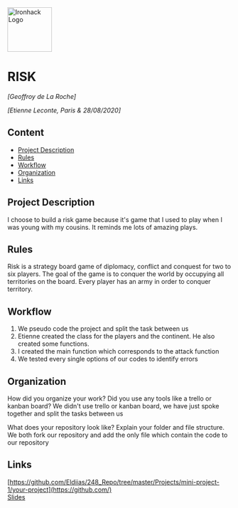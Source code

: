 <img src="https://bit.ly/2VnXWr2" alt="Ironhack Logo" width="100"/>

# RISK
*[Geoffroy de La Roche]*

*[Etienne Leconte, Paris & 28/08/2020]*

## Content
- [Project Description](#project-description)
- [Rules](#rules)
- [Workflow](#workflow)
- [Organization](#organization)
- [Links](#links)

## Project Description
I choose to build a risk game because it's game that I used to play when I was young with my cousins. It reminds me
lots of amazing plays.

## Rules
Risk is a strategy board game of diplomacy, conflict and conquest for two to six players.
The goal of the game is to conquer the world by occupying all territories on the board.
Every player has an army in order to conquer territory.

## Workflow
1. We pseudo code the project and split the task between us
2. Etienne created the class for the players and the continent. He also created some functions.
3. I created the main function which corresponds to the attack function
4. We tested every single options of our codes to identify errors


## Organization
How did you organize your work? Did you use any tools like a trello or kanban board?
We didn't use trello or kanban board, we have just spoke together and split the tasks between us

What does your repository look like? Explain your folder and file structure.
We both fork our repository and add the only file which contain the code to our repository

## Links
 
[https://github.com/Eldiias/248_Repo/tree/master/Projects/mini-project-1/your-project](https://github.com/)  
[Slides](https://slides.com/)   
